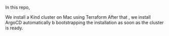 In this repo,

We install a Kind cluster on Mac using Terraform 
After that , we install ArgoCD automatically b bootstrapping the installation 
as soon as the cluster is ready.

 

